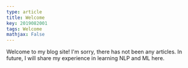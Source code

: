 ```yaml
---
type: article
title: Welcome
key: 2019082001
tags: Welcome
mathjax: False
---
```


Welcome to my blog site! I'm sorry, there has not been any articles. In future, I will share my experience in learning NLP and ML here.
